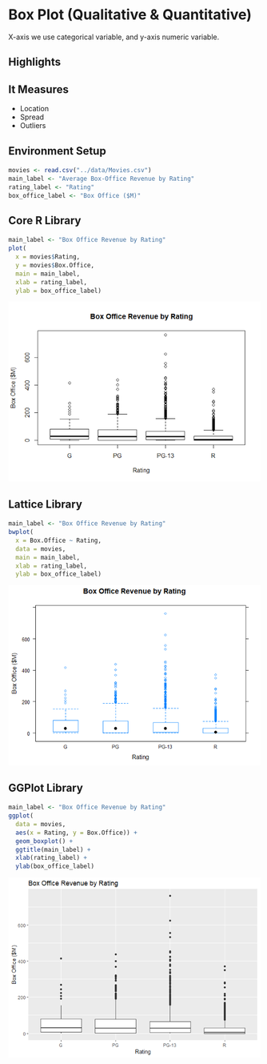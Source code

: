 # Box Plot (Qualitative & Quantitative)

X-axis we use categorical variable, and y-axis numeric variable.

## Highlights

## It Measures

* Location
* Spread
* Outliers

## Environment Setup

``` r
movies <- read.csv("../data/Movies.csv")
main_label <- "Average Box-Office Revenue by Rating"
rating_label <- "Rating"
box_office_label <- "Box Office ($M)"
```


## Core R Library
``` r
main_label <- "Box Office Revenue by Rating"
plot(
  x = movies$Rating,
  y = movies$Box.Office,
  main = main_label,
  xlab = rating_label,
  ylab = box_office_label)
```

![](../../images/statistics/box_plot_bi_1.png)

## Lattice Library


``` r
main_label <- "Box Office Revenue by Rating"
bwplot(
  x = Box.Office ~ Rating,
  data = movies,
  main = main_label,
  xlab = rating_label,
  ylab = box_office_label)
```

![](../../images/statistics/box_plot_bi_2.png)


## GGPlot Library

``` r
main_label <- "Box Office Revenue by Rating"
ggplot(
  data = movies,
  aes(x = Rating, y = Box.Office)) +
  geom_boxplot() +
  ggtitle(main_label) + 
  xlab(rating_label) +
  ylab(box_office_label)
```

![](../../images/statistics/box_plot_bi_3.png)
